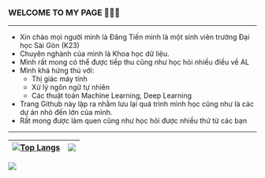 
### WELCOME TO MY PAGE 👋👋👋
--------
- Xin chào mọi người mình là Đăng Tiến mình là một sinh viên trường Đại học Sài Gòn (K23)
- Chuyên nghành của mình là Khoa học dữ liệu.
- Mình rất mong có thể được tiếp thu cũng như học hỏi nhiều điều về AL
- Mình khá hứng thú với:
  * Thị giác máy tính
  *  Xử lý ngôn ngữ tự nhiên
  *  Các thuật toán Machine Learning, Deep Learning
- Trang Github này lập ra nhằm lưu lại quá trình mình học cũng như là các dự án nhỏ đến lớn của mình.
- Rất mong được làm quen cũng như học hỏi được nhiều thứ từ các bạn<br>
------
| [![Top Langs](https://github-readme-stats.vercel.app/api/top-langs/?username=TienNguyen0712&layout=compact)](https://github.com/anuraghazra/github-readme-stats) | <a href="https://github.com/anuraghazra/github-readme-stats"><img align="center" src="https://github-readme-stats.vercel.app/api/top-langs/?username=TienNguyen0712&layout=compact&theme=buefy&hide_border=true" /></a> |
| ------------- | ------------- |
![](https://komarev.com/ghpvc/?username=TienNguyen0712&color=green)
